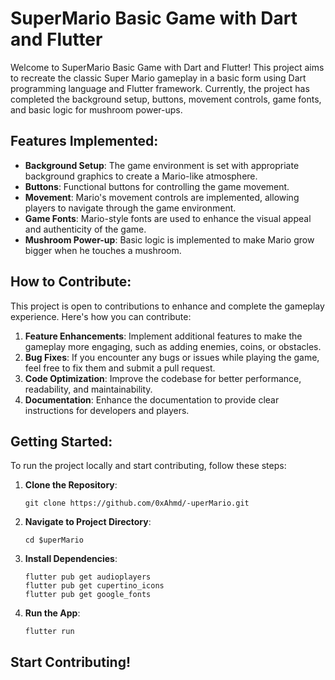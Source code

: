 
# SuperMario Basic Game with Dart and Flutter

Welcome to SuperMario Basic Game with Dart and Flutter! This project aims to recreate the classic Super Mario gameplay in a basic form using Dart programming language and Flutter framework. Currently, the project has completed the background setup, buttons, movement controls, game fonts, and basic logic for mushroom power-ups.

## Features Implemented:

- **Background Setup**: The game environment is set with appropriate background graphics to create a Mario-like atmosphere.
- **Buttons**: Functional buttons for controlling the game movement.
- **Movement**: Mario's movement controls are implemented, allowing players to navigate through the game environment.
- **Game Fonts**: Mario-style fonts are used to enhance the visual appeal and authenticity of the game.
- **Mushroom Power-up**: Basic logic is implemented to make Mario grow bigger when he touches a mushroom.

## How to Contribute:

This project is open to contributions to enhance and complete the gameplay experience. Here's how you can contribute:

1. **Feature Enhancements**: Implement additional features to make the gameplay more engaging, such as adding enemies, coins, or obstacles.
2. **Bug Fixes**: If you encounter any bugs or issues while playing the game, feel free to fix them and submit a pull request.
3. **Code Optimization**: Improve the codebase for better performance, readability, and maintainability.
4. **Documentation**: Enhance the documentation to provide clear instructions for developers and players.

## Getting Started:

To run the project locally and start contributing, follow these steps:

1. **Clone the Repository**: 
   ```
   git clone https://github.com/0xAhmd/-uperMario.git
   ```

2. **Navigate to Project Directory**:
   ```
   cd $uperMario
   ```

3. **Install Dependencies**:
   ```
   flutter pub get audioplayers
   flutter pub get cupertino_icons
   flutter pub get google_fonts
   
   ```

4. **Run the App**:
   ```
   flutter run
   ```

## **Start Contributing!**


